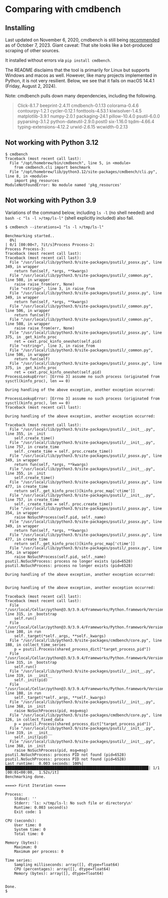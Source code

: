 # Comparing with cmdbench

## Installing

Last updated on November 6, 2020, cmdbench is still being
[recommended](https://www.linuxlinks.com/BenchmarkTools/) as of October 7, 2023.
Giant caveat: That site looks like a bot-produced scraping of other sources.

It installed without errors via `pip install cmdbench`.

The README disclaims that the tool is primarily for Linux but supports Windows
and macos as well.  However, like many projects implemented in Python, it is not
very resilient.  Below, we see that it fails on macOS 14.4.1 (Friday, August 2,
2024). 

Note: cmdbench pulls down many dependencies, including the following.

> Click-8.1.7 beeprint-2.4.11 cmdbench-0.1.13 colorama-0.4.6 contourpy-1.2.1
> cycler-0.12.1 fonttools-4.53.1 kiwisolver-1.4.5 matplotlib-3.9.1 numpy-2.0.1
> packaging-24.1 pillow-10.4.0 psutil-6.0.0 pyparsing-3.1.2
> python-dateutil-2.9.0.post0 six-1.16.0 tqdm-4.66.4 typing-extensions-4.12.2
> urwid-2.6.15 wcwidth-0.2.13


## Not working with Python 3.12

```shell 
$ cmdbench
Traceback (most recent call last):
  File "/opt/homebrew/bin/cmdbench", line 5, in <module>
    from cmdbench.cli import benchmark
  File "/opt/homebrew/lib/python3.12/site-packages/cmdbench/cli.py", line 8, in <module>
    import pkg_resources
ModuleNotFoundError: No module named 'pkg_resources'
```

## Not working with Python 3.9

Variations of the command below, including `ls -l` (no shell needed) and 
`bash -c "ls -l >/tmp/ls-l"` (shell explicitly included) also fail.


```shell 
$ cmdbench --iterations=1 "ls -l >/tmp/ls-l" 

Benchmarking started..
  0%|                                                                                                    | 0/1 [00:00<?, ?it/s]Process Process-2:
Process Process-3:
Traceback (most recent call last):
Traceback (most recent call last):
  File "/usr/local/lib/python3.9/site-packages/psutil/_psosx.py", line 349, in wrapper
    return fun(self, *args, **kwargs)
  File "/usr/local/lib/python3.9/site-packages/psutil/_common.py", line 508, in wrapper
    raise raise_from(err, None)
  File "<string>", line 3, in raise_from
  File "/usr/local/lib/python3.9/site-packages/psutil/_psosx.py", line 349, in wrapper
    return fun(self, *args, **kwargs)
  File "/usr/local/lib/python3.9/site-packages/psutil/_common.py", line 506, in wrapper
    return fun(self)
  File "/usr/local/lib/python3.9/site-packages/psutil/_common.py", line 508, in wrapper
    raise raise_from(err, None)
  File "/usr/local/lib/python3.9/site-packages/psutil/_psosx.py", line 375, in _get_kinfo_proc
    ret = cext.proc_kinfo_oneshot(self.pid)
  File "<string>", line 3, in raise_from
  File "/usr/local/lib/python3.9/site-packages/psutil/_common.py", line 506, in wrapper
    return fun(self)
  File "/usr/local/lib/python3.9/site-packages/psutil/_psosx.py", line 375, in _get_kinfo_proc
    ret = cext.proc_kinfo_oneshot(self.pid)
ProcessLookupError: [Errno 3] assume no such process (originated from sysctl(kinfo_proc), len == 0)

During handling of the above exception, another exception occurred:

ProcessLookupError: [Errno 3] assume no such process (originated from sysctl(kinfo_proc), len == 0)
Traceback (most recent call last):

During handling of the above exception, another exception occurred:

Traceback (most recent call last):
  File "/usr/local/lib/python3.9/site-packages/psutil/__init__.py", line 355, in _init
    self.create_time()
  File "/usr/local/lib/python3.9/site-packages/psutil/__init__.py", line 757, in create_time
    self._create_time = self._proc.create_time()
  File "/usr/local/lib/python3.9/site-packages/psutil/_psosx.py", line 349, in wrapper
    return fun(self, *args, **kwargs)
  File "/usr/local/lib/python3.9/site-packages/psutil/__init__.py", line 355, in _init
    self.create_time()
  File "/usr/local/lib/python3.9/site-packages/psutil/_psosx.py", line 477, in create_time
    return self._get_kinfo_proc()[kinfo_proc_map['ctime']]
  File "/usr/local/lib/python3.9/site-packages/psutil/__init__.py", line 757, in create_time
    self._create_time = self._proc.create_time()
  File "/usr/local/lib/python3.9/site-packages/psutil/_psosx.py", line 354, in wrapper
    raise NoSuchProcess(self.pid, self._name)
  File "/usr/local/lib/python3.9/site-packages/psutil/_psosx.py", line 349, in wrapper
    return fun(self, *args, **kwargs)
  File "/usr/local/lib/python3.9/site-packages/psutil/_psosx.py", line 477, in create_time
    return self._get_kinfo_proc()[kinfo_proc_map['ctime']]
  File "/usr/local/lib/python3.9/site-packages/psutil/_psosx.py", line 354, in wrapper
    raise NoSuchProcess(self.pid, self._name)
psutil.NoSuchProcess: process no longer exists (pid=6528)
psutil.NoSuchProcess: process no longer exists (pid=6528)

During handling of the above exception, another exception occurred:


During handling of the above exception, another exception occurred:

Traceback (most recent call last):
Traceback (most recent call last):
  File "/usr/local/Cellar/python@3.9/3.9.4/Frameworks/Python.framework/Versions/3.9/lib/python3.9/multiprocessing/process.py", line 315, in _bootstrap
    self.run()
  File "/usr/local/Cellar/python@3.9/3.9.4/Frameworks/Python.framework/Versions/3.9/lib/python3.9/multiprocessing/process.py", line 108, in run
    self._target(*self._args, **self._kwargs)
  File "/usr/local/lib/python3.9/site-packages/cmdbench/core.py", line 188, in collect_time_series
    p = psutil.Process(shared_process_dict["target_process_pid"])
  File "/usr/local/Cellar/python@3.9/3.9.4/Frameworks/Python.framework/Versions/3.9/lib/python3.9/multiprocessing/process.py", line 315, in _bootstrap
    self.run()
  File "/usr/local/lib/python3.9/site-packages/psutil/__init__.py", line 319, in __init__
    self._init(pid)
  File "/usr/local/Cellar/python@3.9/3.9.4/Frameworks/Python.framework/Versions/3.9/lib/python3.9/multiprocessing/process.py", line 108, in run
    self._target(*self._args, **self._kwargs)
  File "/usr/local/lib/python3.9/site-packages/psutil/__init__.py", line 368, in _init
    raise NoSuchProcess(pid, msg=msg)
  File "/usr/local/lib/python3.9/site-packages/cmdbench/core.py", line 126, in collect_fixed_data
    p = psutil.Process(shared_process_dict["target_process_pid"])
  File "/usr/local/lib/python3.9/site-packages/psutil/__init__.py", line 319, in __init__
    self._init(pid)
  File "/usr/local/lib/python3.9/site-packages/psutil/__init__.py", line 368, in _init
    raise NoSuchProcess(pid, msg=msg)
psutil.NoSuchProcess: process PID not found (pid=6528)
psutil.NoSuchProcess: process PID not found (pid=6528)
Last runtime:  0.003 seconds: 100%|████████████████████████████████████████████████████████████████| 1/1 [00:01<00:00,  1.52s/it]
Benchmarking done.

====> First Iteration <====

Process: 
    Stdout: ''
    Stderr: 'ls: >/tmp/ls-l: No such file or directory\n'
    Runtime: 0.003 second(s)
    Exit code: 1

CPU (seconds): 
    User time: 0
    System time: 0
    Total time: 0

Memory (bytes): 
    Maximum: 0
    Maximum per process: 0

Time series: 
    Sampling milliseconds: array([], dtype=float64)
    CPU (percentages): array([], dtype=float64)
    Memory (bytes): array([], dtype=float64)


Done.
$ 
```

